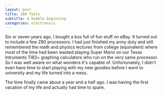 ```yaml
---
layout: post
title: Z80 Tests
subtitle: A humble beginning
categories: electronics
---
```


Six or seven years ago, I bought a box full of fun stuff on eBay. It
turned out to include a few Z80 processors. I had just finished my army
duty and still remembered the math and physics lectures from college
(equivalent) where most of the time had been wasted playing Super Mario
on our Texas Intruments TI83+ graphing calculators who run on the very
same processor. So I was well aware on what wonders it's capable of.
Unfortunately, I didn't even have time to start playing with my new
goodies before I went to university and my life turned into a mess.

The time finally came about a year and a half ago. I was having the
first vacation of my life and actually had time to spare.
